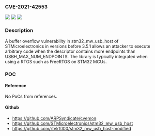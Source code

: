 ### [CVE-2021-42553](https://cve.mitre.org/cgi-bin/cvename.cgi?name=CVE-2021-42553)
![](https://img.shields.io/static/v1?label=Product&message=STM32%20USB%20Host%20Library&color=blue)
![](https://img.shields.io/static/v1?label=Version&message=all%3C%203.5.1%20&color=brighgreen)
![](https://img.shields.io/static/v1?label=Vulnerability&message=buffer%20overflow&color=brighgreen)

### Description

A buffer overflow vulnerability in stm32_mw_usb_host of STMicroelectronics in versions before 3.5.1 allows an attacker to execute arbitrary code when the descriptor contains more endpoints than USBH_MAX_NUM_ENDPOINTS. The library is typically integrated when using a RTOS such as FreeRTOS on STM32 MCUs.

### POC

#### Reference
No PoCs from references.

#### Github
- https://github.com/ARPSyndicate/cvemon
- https://github.com/STMicroelectronics/stm32_mw_usb_host
- https://github.com/rtek1000/stm32_mw_usb_host-modified

